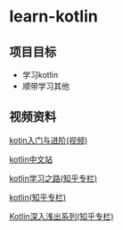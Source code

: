 # learn-kotlin

## 项目目标

* 学习kotlin
* 顺带学习其他

## 视频资料

[kotin入门与进阶(视频)](https://www.bilibili.com/video/av27742582?t=198&p=3)

[kotlin中文站](https://www.kotlincn.net/)

[kotlin学习之路(知乎专栏)](https://zhuanlan.zhihu.com/LearningKotlin)

[kotlin(知乎专栏)](https://zhuanlan.zhihu.com/bennyhuo)

[Kotlin深入浅出系列(知乎专栏)](https://zhuanlan.zhihu.com/c_183300276)

<i class="fa fa-weixin"></i>

<head>
    <script defer src="https://use.fontawesome.com/releases/v5.0.13/js/all.js"></script> 
    <script defer src="https://use.fontawesome.com/releases/v5.0.13/js/v4-shims.js"></script> 
    <link rel="stylesheet" href="https://use.fontawesome.com/releases/v5.0.13/css/all.css">
</head>